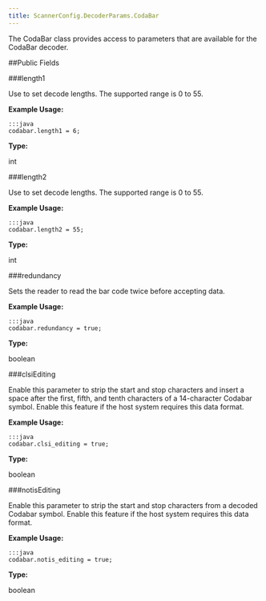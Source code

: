 ```yaml
---
title: ScannerConfig.DecoderParams.CodaBar
---
```


The CodaBar class provides access to parameters that are available
 for the CodaBar decoder.

##Public Fields

###length1

Use to set decode lengths. The supported range is 0 to 55.

 

**Example Usage:**
	
	:::java	
	codabar.length1 = 6;


**Type:**

int

###length2

Use to set decode lengths. The supported range is 0 to 55.

 

**Example Usage:**
	
	:::java	
	codabar.length2 = 55;


**Type:**

int

###redundancy

Sets the reader to read the bar code twice before accepting data.

 

**Example Usage:**
	
	:::java	
	codabar.redundancy = true;


**Type:**

boolean

###clsiEditing

Enable this parameter to strip the start and stop characters and
 insert a space after the first, fifth, and tenth characters of a
 14-character Codabar symbol. Enable this feature if the host
 system requires this data format.

 

**Example Usage:**
	
	:::java	
	codabar.clsi_editing = true;


**Type:**

boolean

###notisEditing

Enable this parameter to strip the start and stop characters from
 a decoded Codabar symbol. Enable this feature if the host system
 requires this data format.

 

**Example Usage:**
	
	:::java	
	codabar.notis_editing = true;


**Type:**

boolean


